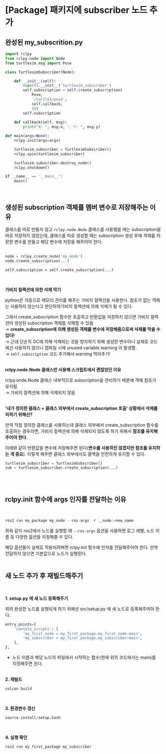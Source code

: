 # [Package] 패키지에 subscriber 노드 추가

## 완성된 my_subscrition.py

```python
import rclpy
from rclpy.node import Node
from turtlesim.msg import Pose

class TurtlesimSubscriber(Node):

	def __init__(self):
		super().__init__('turtlesim_subscriber')
		self.subscription = self.create_subscription(
			Pose,
			'/turtle1/pose',
			self.callback,
			10)
		self.subscription
	
	def callback(self, msg):
		print("X: ", msg.x, ", Y: ", msg.y)

def main(args=None):
	rclpy.init(args=args)

	turtlesim_subscriber = TurtlesimSubscriber()
	rclpy.spin(turtlesim_subscriber)

	turtlesim_subscriber.destroy_node()
	rclpy.shutdown()

if __name__ == '__main__':
	main()

```
<br>

## 생성된 subscription 객체를 멤버 변수로 저장해주는 이유

클래스를 따로 만들지 않고 `rclpy.node.Node` 클래스를 사용했을 때는 subscription을 따로 저장하지 않았는데, 클래스를 따로 생성할 때는 subscription 생성 후에 객체를 저장한 변수를 만들고 해당 변수에 저장을 해주어야 한다.<br><br>

```python
node = rclpy.create_node('my_node')
node.create_subscription(...)
```

```bash
self.subscription = self.create_subscription(...)
```
<br>

**가비지 컬렉션에 의한 삭제 막기**

python은 자동으로 메모리 관리를 해주는 가비지 컬렉션을 사용한다. 참조가 없는 객체는 사용하지 않는다고 판단하여가비지 컬렉션에 의해 삭제가 될 수 있다.

그래서 create_subscription 함수만 호출하고 반환값을 저장하지 않으면 가비지 컬렉션이 생성된 subscription 객체를 삭제할 수 있음<br>
→ **create_subscription에 의해 생성된 객체를 변수에 저장해줌으로써 삭제를 막을 수 있다!**<br>
→ 근데 단순히 GC에 의해 삭제되는 것을 방지하기 위해 생성한 변수이니 실제로 코드에선 사용하지 않으니 컴파일 시에 unused variable warning 이 발생함.<br>
→  `self.subscription` 코드 추가해서 warning 막아주기!
<br><br>

**rclpy.node.Node 클래스만 사용해 스크립트에서 괜찮았던 이유**

rclpy.onde.Node 클래스 내부적으로 subscription을 관리하기 때문에 객체 참조가 유지됨<br>
→ 가비지 컬렉션에 의해 삭제되지 않음
<br><br>

**‘내가 정의한 클래스 + 클래스 외부에서 create_subscription 호출’ 상황에서 삭제를 피하기 위해선?**

만약 직접 정의한 클래스를 사용하는데 클래스 외부에서 create_subscription 함수를 호출하는 경우라면, 가비지 컬렉션에 의해 삭제되지 않도록 하기 위해서 **참조를 유지해주어야 한다**.

아래와 같이 반환값을 변수에 저장해주면 된다(**변수를 사용하진 않겠지만 참조를 유지하는 게 중요**). 이렇게 해주면 클래스 외부에서도 콜백을 안전하게 유지할 수 있다.<br>
```python
turtlesim_subscriber = TurtlesimSubscriber()
sub = turtlesim_subscriber.create_subscription(...)
```
<br><br>

## rclpy.init 함수에 args 인자를 전달하는 이유
<br>

```python
ros2 run my_package my_node --ros-args -r __node:=new_name
```

위와 같이 ros2에서 노드를 실행할 때 `--ros-args` 옵션을 사용하면 로그 레벨, 노드 이름 등 다양한 옵션을 지정해줄 수 있다.

해당 옵션들이 실제로 적용되려며면 rclpy.init 함수에 인자를 전달해주어야 한다. 만약 전달하지 않으면 기본값으로 노드가 실행된다.
<br><br>

## 새 노드 추가 후 재빌드해주기
<br>

**1. setup.py 에 새 노드 등록해주기**

위의 완성한 노드를 실행되게 하기 위해선 src/setup.py 에 새 노드로 등록해주어야 한다. 

```python
entry_points={
    'console_scripts': [
        'my_first_node = my_first_package.my_first_node:main',
        'my_subscriber = my_first_package.my_subscriber:main',
    ],
},
```

- 노드 이름과 해당 노드의 파일에서 시작하는 함수(현재 위의 코드에서는 main)를 지정해주면 된다.
<br><br>

**2. 재빌드**

```python
colcon build
```
<br>

**3. 환경변수 갱신**

```python
source install/setup.bash
```
<br>

**4. 실행 확인**

```python
ros2 run my_first_package my_subscriber
```

